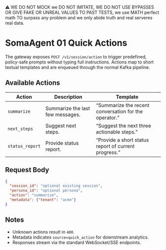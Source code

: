 ⚠️ WE DO NOT MOCK we DO NOT IMITATE, WE DO NOT USE BYPASSES OR GIVE FAKE OR UNREAL VALUES TO PAST TESTS, we use MATH perfect math TO surpass any problem and we only abide truth and real serveres real data.

# SomaAgent 01 Quick Actions

The gateway exposes `POST /v1/session/action` to trigger predefined, policy-safe prompts without typing full instructions. Actions map to short textual templates and are enqueued through the normal Kafka pipeline.

## Available Actions
| Action | Description | Template |
|--------|-------------|----------|
| `summarize` | Summarize the last few messages. | “Summarize the recent conversation for the operator.” |
| `next_steps` | Suggest next steps. | “Suggest the next three actionable steps.” |
| `status_report` | Provide status report. | “Provide a short status report of current progress.” |

## Request Body
```json
{
  "session_id": "optional existing session",
  "persona_id": "optional persona",
  "action": "summarize",
  "metadata": {"tenant": "acme"}
}
```

## Notes
- Unknown actions result in `400`.
- Metadata indicates `source=quick_action` for downstream analytics.
- Responses stream via the standard WebSocket/SSE endpoints.
